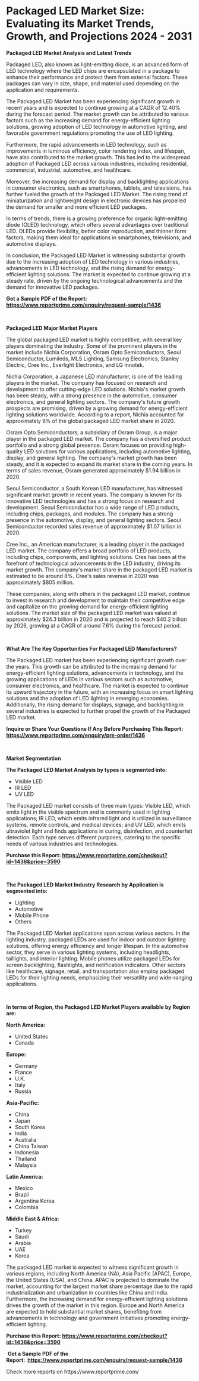 <p><h1>Packaged LED Market Size: Evaluating its Market Trends, Growth, and Projections 2024 - 2031</h1></p><p><strong>Packaged LED Market Analysis and Latest Trends</strong></p>
<p><p>Packaged LED, also known as light-emitting diode, is an advanced form of LED technology where the LED chips are encapsulated in a package to enhance their performance and protect them from external factors. These packages can vary in size, shape, and material used depending on the application and requirements.</p><p>The Packaged LED Market has been experiencing significant growth in recent years and is expected to continue growing at a CAGR of 12.40% during the forecast period. The market growth can be attributed to various factors such as the increasing demand for energy-efficient lighting solutions, growing adoption of LED technology in automotive lighting, and favorable government regulations promoting the use of LED lighting.</p><p>Furthermore, the rapid advancements in LED technology, such as improvements in luminous efficiency, color rendering index, and lifespan, have also contributed to the market growth. This has led to the widespread adoption of Packaged LED across various industries, including residential, commercial, industrial, automotive, and healthcare.</p><p>Moreover, the increasing demand for display and backlighting applications in consumer electronics, such as smartphones, tablets, and televisions, has further fueled the growth of the Packaged LED Market. The rising trend of miniaturization and lightweight design in electronic devices has propelled the demand for smaller and more efficient LED packages.</p><p>In terms of trends, there is a growing preference for organic light-emitting diode (OLED) technology, which offers several advantages over traditional LED. OLEDs provide flexibility, better color reproduction, and thinner form factors, making them ideal for applications in smartphones, televisions, and automotive displays.</p><p>In conclusion, the Packaged LED Market is witnessing substantial growth due to the increasing adoption of LED technology in various industries, advancements in LED technology, and the rising demand for energy-efficient lighting solutions. The market is expected to continue growing at a steady rate, driven by the ongoing technological advancements and the demand for innovative LED packages.</p></p>
<p><strong>Get a Sample PDF of the Report:&nbsp; <a href="https://www.reportprime.com/enquiry/request-sample/1436">https://www.reportprime.com/enquiry/request-sample/1436</a></strong></p>
<p>&nbsp;</p>
<p><strong>Packaged LED Major Market Players</strong></p>
<p><p>The global packaged LED market is highly competitive, with several key players dominating the industry. Some of the prominent players in the market include Nichia Corporation, Osram Opto Semiconductors, Seoul Semiconductor, Lumileds, MLS Lighting, Samsung Electronics, Stanley Electric, Cree Inc., Everlight Electronics, and LG Innotek.</p><p>Nichia Corporation, a Japanese LED manufacturer, is one of the leading players in the market. The company has focused on research and development to offer cutting-edge LED solutions. Nichia's market growth has been steady, with a strong presence in the automotive, consumer electronics, and general lighting sectors. The company's future growth prospects are promising, driven by a growing demand for energy-efficient lighting solutions worldwide. According to a report, Nichia accounted for approximately 9% of the global packaged LED market share in 2020.</p><p>Osram Opto Semiconductors, a subsidiary of Osram Group, is a major player in the packaged LED market. The company has a diversified product portfolio and a strong global presence. Osram focuses on providing high-quality LED solutions for various applications, including automotive lighting, display, and general lighting. The company's market growth has been steady, and it is expected to expand its market share in the coming years. In terms of sales revenue, Osram generated approximately $1.94 billion in 2020.</p><p>Seoul Semiconductor, a South Korean LED manufacturer, has witnessed significant market growth in recent years. The company is known for its innovative LED technologies and has a strong focus on research and development. Seoul Semiconductor has a wide range of LED products, including chips, packages, and modules. The company has a strong presence in the automotive, display, and general lighting sectors. Seoul Semiconductor recorded sales revenue of approximately $1.07 billion in 2020.</p><p>Cree Inc., an American manufacturer, is a leading player in the packaged LED market. The company offers a broad portfolio of LED products, including chips, components, and lighting solutions. Cree has been at the forefront of technological advancements in the LED industry, driving its market growth. The company's market share in the packaged LED market is estimated to be around 8%. Cree's sales revenue in 2020 was approximately $805 million.</p><p>These companies, along with others in the packaged LED market, continue to invest in research and development to maintain their competitive edge and capitalize on the growing demand for energy-efficient lighting solutions. The market size of the packaged LED market was valued at approximately $24.3 billion in 2020 and is projected to reach $40.2 billion by 2026, growing at a CAGR of around 7.6% during the forecast period.</p></p>
<p>&nbsp;</p>
<p><strong>What Are The Key Opportunities For Packaged LED Manufacturers?</strong></p>
<p><p>The Packaged LED market has been experiencing significant growth over the years. This growth can be attributed to the increasing demand for energy-efficient lighting solutions, advancements in technology, and the growing applications of LEDs in various sectors such as automotive, consumer electronics, and healthcare. The market is expected to continue its upward trajectory in the future, with an increasing focus on smart lighting solutions and the adoption of LED lighting in emerging economies. Additionally, the rising demand for displays, signage, and backlighting in several industries is expected to further propel the growth of the Packaged LED market.</p></p>
<p><strong>Inquire or Share Your Questions If Any Before Purchasing This Report: <a href="https://www.reportprime.com/enquiry/pre-order/1436">https://www.reportprime.com/enquiry/pre-order/1436</a></strong></p>
<p>&nbsp;</p>
<p><strong>Market Segmentation</strong></p>
<p><strong>The Packaged LED Market Analysis by types is segmented into:</strong></p>
<p><ul><li>Visible LED</li><li>IR LED</li><li>UV LED</li></ul></p>
<p><p>The Packaged LED market consists of three main types: Visible LED, which emits light in the visible spectrum and is commonly used in lighting applications; IR LED, which emits infrared light and is utilized in surveillance systems, remote controls, and medical devices; and UV LED, which emits ultraviolet light and finds applications in curing, disinfection, and counterfeit detection. Each type serves different purposes, catering to the specific needs of various industries and technologies.</p></p>
<p><strong>Purchase this Report:&nbsp;<a href="https://www.reportprime.com/checkout?id=1436&price=3590">https://www.reportprime.com/checkout?id=1436&price=3590</a></strong></p>
<p>&nbsp;</p>
<p><strong>The Packaged LED Market Industry Research by Application is segmented into:</strong></p>
<p><ul><li>Lighting</li><li>Automotive</li><li>Mobile Phone</li><li>Others</li></ul></p>
<p><p>The Packaged LED Market applications span across various sectors. In the lighting industry, packaged LEDs are used for indoor and outdoor lighting solutions, offering energy efficiency and longer lifespan. In the automotive sector, they serve in various lighting systems, including headlights, taillights, and interior lighting. Mobile phones utilize packaged LEDs for screen backlighting, flashlights, and notification indicators. Other sectors like healthcare, signage, retail, and transportation also employ packaged LEDs for their lighting needs, emphasizing their versatility and wide-ranging applications.</p></p>
<p>&nbsp;</p>
<p><strong>In terms of Region, the Packaged LED Market Players available by Region are:</strong></p>
<p>
    <p> <strong> North America: </strong>
        <ul>
            <li>United States</li>
            <li>Canada</li>
        </ul>
        </p> 
    <p> <strong> Europe: </strong>
        <ul>
            <li>Germany</li>
            <li>France</li>
            <li>U.K.</li>
            <li>Italy</li>
            <li>Russia</li>
        </ul>
        </p> 
    <p> <strong> Asia-Pacific: </strong>
        <ul>
            <li>China</li>
            <li>Japan</li>
            <li>South Korea</li>
            <li>India</li>
            <li>Australia</li>
            <li>China Taiwan</li>
            <li>Indonesia</li>
            <li>Thailand</li>
            <li>Malaysia</li>
        </ul>
        </p> 
    <p> <strong> Latin America: </strong>
        <ul>
            <li>Mexico</li>
            <li>Brazil</li>
            <li>Argentina Korea</li>
            <li>Colombia</li>
        </ul>
        </p> 
    <p> <strong> Middle East & Africa: </strong>
        <ul>
            <li>Turkey</li>
            <li>Saudi</li>
            <li>Arabia</li>
            <li>UAE</li>
            <li>Korea</li>
        </ul>
    </p>
    </p>
<p><p>The packaged LED market is expected to witness significant growth in various regions, including North America (NA), Asia Pacific (APAC), Europe, the United States (USA), and China. APAC is projected to dominate the market, accounting for the largest market share percentage due to the rapid industrialization and urbanization in countries like China and India. Furthermore, the increasing demand for energy-efficient lighting solutions drives the growth of the market in this region. Europe and North America are expected to hold substantial market shares, benefiting from advancements in technology and government initiatives promoting energy-efficient lighting.</p></p>
<p><strong>Purchase this Report: <a href="https://www.reportprime.com/checkout?id=1436&price=3590">https://www.reportprime.com/checkout?id=1436&price=3590</a></strong></p>
<p>&nbsp;<strong>Get a Sample PDF of the Report:&nbsp;&nbsp;<a href="https://www.reportprime.com/enquiry/request-sample/1436">https://www.reportprime.com/enquiry/request-sample/1436</a></strong></p>
<p><strong></strong></p>
<p>Check more reports on https://www.reportprime.com/</p>